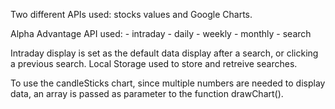 Two different APIs used: stocks values and Google Charts.

Alpha Advantage API used: 
    - intraday
    - daily
    - weekly
    - monthly
    - search

Intraday display is set as the default data display after a search, or clicking a previous search.
Local Storage used to store and retreive searches.

To use the candleSticks chart, since multiple numbers are needed to display data, an array is passed as parameter to the function drawChart().